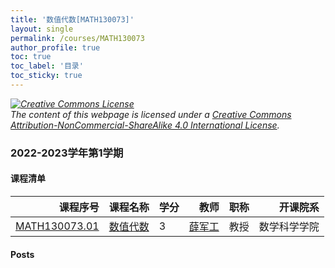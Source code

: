 ```yaml
---
title: '数值代数[MATH130073]'
layout: single
permalink: /courses/MATH130073
author_profile: true
toc: true
toc_label: '目录'
toc_sticky: true
---
```



<div class='notice--warning'>
	<p><i><a rel='license' href='http://creativecommons.org/licenses/by-nc-sa/4.0/'><img alt='Creative Commons License' style='border-width:0' src='https://i.creativecommons.org/l/by-nc-sa/4.0/88x31.png' /></a><br /> The content of this webpage is licensed under a <a rel='license' href='http://creativecommons.org/licenses/by-nc-sa/4.0/'>Creative Commons Attribution-NonCommercial-ShareAlike 4.0 International License</a>.</i></p>
</div>

### 2022-2023学年第1学期


#### 课程清单

<div style='text-align: center;' id='MATH130073_2223F'> <table id='MATH130073_2223F_table'>
  <thead>
    <tr style="text-align: right;">
      <th>课程序号</th>
      <th>课程名称</th>
      <th>学分</th>
      <th>教师</th>
      <th>职称</th>
      <th>开课院系</th>
    </tr>
  </thead>
  <tbody>
    <tr>
      <td><a href='https://fdu-math.github.io/courses/class-id/MATH130073-01'>MATH130073.01</a></td>
      <td><a href='https://fdu-math.github.io/courses/MATH130073'>数值代数</a></td>
      <td>3</td>
      <td><a href='https://fdu-math.github.io/teachers/薛军工'>薛军工</a></td>
      <td>教授</td>
      <td>数学科学学院</td>
    </tr>
  </tbody>
</table></div>

#### Posts

